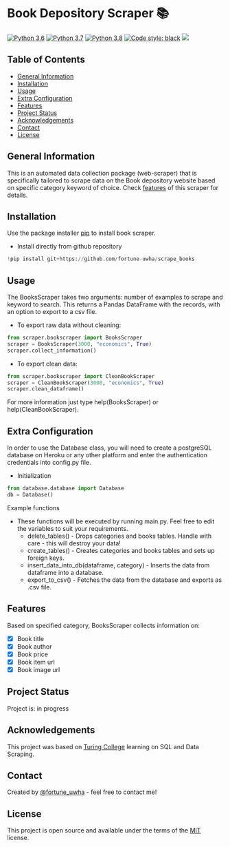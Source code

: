 # Book Depository Scraper :books:
[![Python 3.6](https://img.shields.io/badge/python-3.6-blue.svg)](https://www.python.org/downloads/release/python-360/)
[![Python 3.7](https://img.shields.io/badge/python-3.7-blue.svg)](https://www.python.org/downloads/release/python-370/)
[![Python 3.8](https://img.shields.io/badge/python-3.8-blue.svg)](https://www.python.org/downloads/release/python-380/)
[![Code style: black](https://img.shields.io/badge/code%20style-black-000000.svg)](https://github.com/ambv/black)
![](https://github.com/fortune-uwha/scrape_books/blob/main/assets/book_depository%20logo.png)
## Table of Contents
* [General Information](#general-information)
* [Installation](#installation)
* [Usage](#usage)
* [Extra Configuration](#extra-configuration)
* [Features](#features)
* [Project Status](#project-status)
* [Acknowledgements](#acknowledgements)
* [Contact](#contact)
* [License](#license)

## General Information
This is an automated data collection package (web-scraper) that is specifically tailored to scrape data on the Book depository website based on specific category keyword of choice. Check [features](#features) of this scraper for details.

## Installation
Use the package installer [pip](https://pip.pypa.io/en/stable/) to install book scraper.
* Install directly from github repository
```python
!pip install git+https://github.com/fortune-uwha/scrape_books
```
## Usage
The BooksScraper takes two arguments: number of examples to scrape and keyword to search. This returns a Pandas DataFrame with the records, with an option to export to a csv file.
* To export raw data without cleaning:
```python
from scraper.bookscraper import BooksScraper
scraper = BooksScraper(3000, "economics", True)
scraper.collect_information()
```
* To export clean data:
```python
from scraper.bookscraper import CleanBookScraper
scraper = CleanBookScraper(3000, "economics", True)
scraper.clean_dataframe()
```
For more information just type help(BooksScraper) or help(CleanBookScraper).

## Extra Configuration
In order to use the Database class, you will need to create a postgreSQL database on Heroku or any other platform and enter the authentication credentials into config.py file.

- Initialization
```python
from database.database import Database
db = Database()
```
Example functions
* These functions will be executed by running main.py. Feel free to edit the variables to suit your requirements.
  * delete_tables() - Drops categories and books tables. Handle with care - this will destroy your data!
  * create_tables() - Creates categories and books tables and sets up foreign keys.
  * insert_data_into_db(dataframe, category) - Inserts the data from dataframe into a database.
  * export_to_csv() - Fetches the data from the database and exports as .csv file.

## Features
Based on specified category, BooksScraper collects information on:
- [x] Book title
- [x] Book author
- [x] Book price
- [x] Book item url
- [x] Book image url

## Project Status
Project is: in progress

## Acknowledgements
This project was based on [Turing College](https://www.turingcollege.com) learning on SQL and Data Scraping.

## Contact
Created by [@fortune_uwha](https://fortune-uwha.github.io/Fortune_Portfolio/) - feel free to contact me!

## License
This project is open source and available under the terms of the [MIT](https://opensource.org/licenses/MIT) license.
